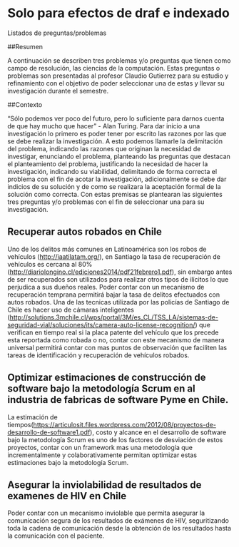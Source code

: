 # Solo para efectos de draf e indexado

Listados de preguntas/problemas 


##Resumen 

A continuación se describen tres problemas y/o preguntas que tienen como campo de resolución, las ciencias de la computación. Estas preguntas o problemas son presentadas al profesor Claudio Gutierrez para su estudio y refinamiento con el objetivo de poder seleccionar una de estas y llevar su investigación durante el semestre. 


##Contexto

“Sólo podemos ver poco del futuro, pero lo suficiente para darnos cuenta de que hay mucho que hacer” - Alan Turing. 
Para dar inicio a una investigación lo primero es poder tener por escrito las razones por las que se debe realizar la investigación. A esto podemos llamarle la delimitación del problema, indicando las razones que originan la necesidad de investigar, enunciando el problema, planteando las preguntas que destacan  el planteamiento del problema, justificando la necesidad de hacer la investigación, indicando su viabilidad, delimitando de forma correcta el problema con el fin de acotar la investigación, adicionalmente se debe dar indicios de su solución y de como se realizara la aceptación formal de la solución como correcta. 
Con estas premisas se plantearan las siguientes tres preguntas y/o problemas con el fin de seleccionar una para su investigación. 

## Recuperar autos robados en Chile

Uno de los delitos más comunes en Latinoamérica son los robos de vehículos (http://iaatilatam.org/), en Santiago la tasa de recuperación de vehículos es cercana al 80% (http://diariolongino.cl/ediciones2014/pdf21febrero1.pdf), sin embargo antes de ser recuperados son utilizados para realizar otros tipos de ilícitos lo que perjudica a sus dueños reales. Poder contar con un mecanismo de recuperación temprana permitirá bajar la tasa de delitos efectuados con autos robados. Una de las tecnicas utilizada por las policías de Santiago de Chile es hacer uso de cámaras inteligentes (http://solutions.3mchile.cl/wps/portal/3M/es_CL/TSS_LA/sistemas-de-seguridad-vial/soluciones/its/camera-auto-license-recognition/) que verifican en tiempo real si la placa patente del vehículo que los precede esta reportada como robada o no, contar con este mecanismo de manera universal permitirá contar con mas puntos de observación que faciliten las tareas de identificación y recuperación de vehículos robados.  

## Optimizar estimaciones de construcción de software bajo la metodología Scrum en al industria de fabricas de software Pyme en Chile. 

La estimación de tiempos(https://articulosit.files.wordpress.com/2012/08/proyectos-de-desarrollo-de-software1.pdf), costo y alcance en el desarrollo de software bajo la metodología Scrum es uno de los factores de desviación de estos proyectos, contar con un framework mas una metodología que incrementalmente y colaborativamente permitan optimizar estas estimaciones bajo la metodología Scrum. 

## Asegurar la inviolabilidad de resultados de examenes de HIV en Chile 

Poder contar con un mecanismo inviolable que permita asegurar la comunicación  segura de los resultados de exámenes de HIV, seguritizando toda la cadena de comunicación desde la obtención de los resultados hasta la comunicación con el paciente. 